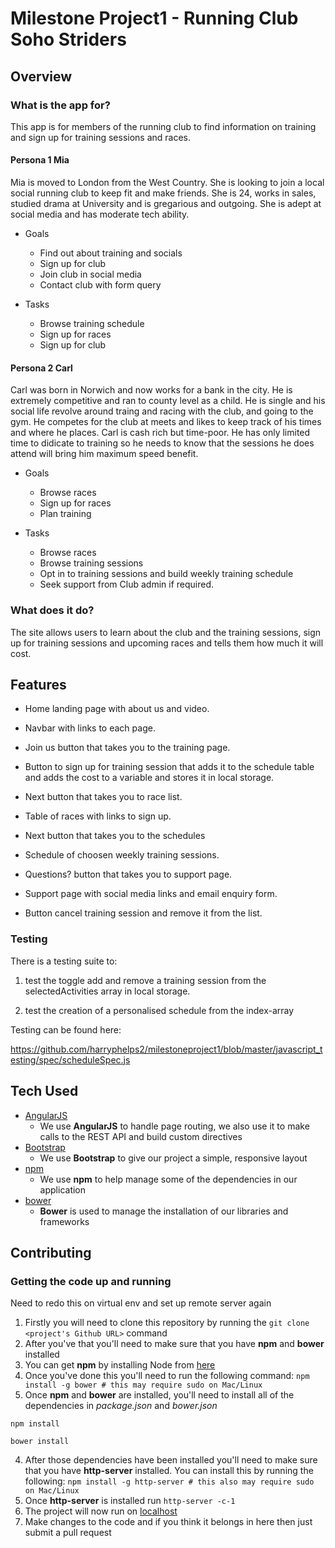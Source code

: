 # Milestone Project1 - Running Club Soho Striders

## Overview

### What is the app for?

This app is for members of the running club to find information on training and sign up for training sessions and races.

#### Persona 1 Mia

Mia is moved to London from the West Country. She is looking to join a local social running club to keep fit and make friends. She is 24, works in sales, studied drama at University and is gregarious and outgoing. She is adept at social media and has moderate tech ability.

- Goals
	- Find out about training and socials
	- Sign up for club
	- Join club in social media
	- Contact club with form query

- Tasks
	- Browse training schedule
	- Sign up for races
	- Sign up for club

#### Persona 2 Carl

Carl was born in Norwich and now works for a bank in the city. He is extremely competitive and ran to county level as a child. He is single and his social life revolve around traing and racing with the club, and going to the gym. He competes for the club at meets and likes to keep track of his times and where he places. Carl is cash rich but time-poor. He has only limited time to didicate to training so he needs to know that the sessions he does attend will bring him maximum speed benefit.

- Goals
	- Browse races
	- Sign up for races
	- Plan training

- Tasks
	- Browse races
	- Browse training sessions
	- Opt in to training sessions and build weekly training schedule
	- Seek support from Club admin if required.

### What does it do?

The site allows users to learn about the club and the training sessions, sign up for training sessions and upcoming races and tells them how much it will cost.  

## Features

- Home landing page with about us and video.
- Navbar with links to each page.

- Join us button that takes you to the training page.

- Button to sign up for training session that adds it to the schedule table and adds the cost to a variable and stores it in local storage.

- Next button that takes you to race list.

- Table of races with links to sign up.
- Next button that takes you to the schedules

- Schedule of choosen weekly training sessions.
- Questions? button that takes you to support page.

- Support page with social media links and email enquiry form.
- Button cancel training session and remove it from the list.

### Testing

There is a testing suite to:

1. test the toggle add and remove a training session from the selectedActivities array in local storage.

2. test the creation of a personalised schedule from the index-array

Testing can be found here:

https://github.com/harryphelps2/milestoneproject1/blob/master/javascript_testing/spec/scheduleSpec.js


## Tech Used

- [AngularJS](https://angularjs.org/)
    - We use **AngularJS** to handle page routing, we also use it to make calls to the REST API and build custom directives
- [Bootstrap](http://getbootstrap.com/)
    - We use **Bootstrap** to give our project a simple, responsive layout
- [npm](https://www.npmjs.com/)
    - We use **npm** to help manage some of the dependencies in our application
- [bower](https://bower.io/)
    - **Bower** is used to manage the installation of our libraries and frameworks

## Contributing
 
### Getting the code up and running

Need to redo this on virtual env and set up remote server again
1. Firstly you will need to clone this repository by running the ```git clone <project's Github URL>``` command
2. After you've that you'll need to make sure that you have **npm** and **bower** installed
  1. You can get **npm** by installing Node from [here](https://nodejs.org/en/)
  2. Once you've done this you'll need to run the following command:
     `npm install -g bower # this may require sudo on Mac/Linux`
3. Once **npm** and **bower** are installed, you'll need to install all of the dependencies in *package.json* and *bower.json*
  ```
  npm install
 
  bower install
  ```
4. After those dependencies have been installed you'll need to make sure that you have **http-server** installed. You can install this by running the following: ```npm install -g http-server # this also may require sudo on Mac/Linux```
5. Once **http-server** is installed run ```http-server -c-1```
6. The project will now run on [localhost](http://127.0.0.1:8080)
7. Make changes to the code and if you think it belongs in here then just submit a pull request
